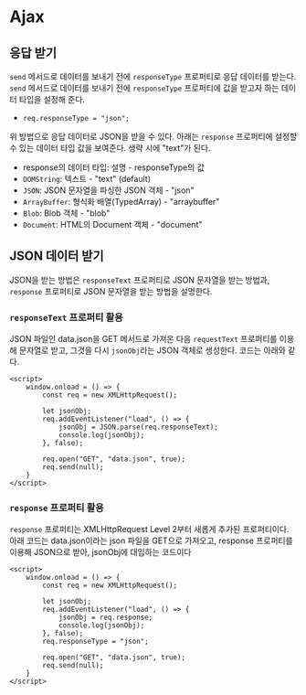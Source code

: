 # Ajax

## 응답 받기

`send` 메서드로 데이터를 보내기 전에 `responseType` 프로퍼티로 응답 데이터를 받는다. `send` 메서드로 데이터를 보내기 전에 `responseType` 프로퍼티에 값을 받고자 하는 데이터 타입을 설정해 준다.  
- `req.responseType = "json";`

위 방법으로 응답 데이터로 JSON을 받을 수 있다. 아래는 `response` 프로퍼티에 설정할 수 있는 데이터 타입 값을 보여준다. 생략 시에 "text"가 된다. 
- response의 데이터 타입: 설명 - responseType의 값
- `DOMString`: 텍스트 - "text" (default)
- `JSON`: JSON 문자열을 파싱한 JSON 객체 - "json"
- `ArrayBuffer`: 형식화 배열(TypedArray) - "arraybuffer"
- `Blob`: Blob 객체 - "blob"
- `Document`: HTML의 Document 객체 - "document"

## JSON 데이터 받기
JSON을 받는 방법은 `responseText` 프로퍼티로 JSON 문자열을 받는 방법과, `response` 프로퍼티로 JSON 문자열을 받는 방법을 설명한다.

### `responseText` 프로퍼티 활용
JSON 파일인 data.json을 GET 메서드로 가져온 다음 `requestText` 프로퍼티를 이용해 문자열로 받고, 그것을 다시 `jsonObj`라는 JSON 객체로 생성한다. 코드는 아래와 같다.

```
<script>
    window.onload = () => {
        const req = new XMLHttpRequest();

        let jsonObj;
        req.addEventListener("load", () => {
            jsonObj = JSON.parse(req.responseText);
            console.log(jsonObj);
        }, false);

        req.open("GET", "data.json", true);
        req.send(null);
    }
</script>
```

### `response` 프로퍼티 활용

`response` 프로퍼티는 XMLHttpRequest Level 2부터 새롭게 추가된 프로퍼티이다. 아래 코드는 data.json이라는 json 파일을 GET으로 가져오고, response 프로퍼티를 이용해 JSON으로 받아, jsonObj에 대입하는 코드이다

```
<script>
    window.onload = () => {
        const req = new XMLHttpRequest();
        
        let jsonObj;
        req.addEventListener("load", () => {
            jsonObj = req.response;
            console.log(jsonObj);
        }, false);
        req.responseType = "json";

        req.open("GET", "data.json", true);
        req.send(null);
    }
</script>
```